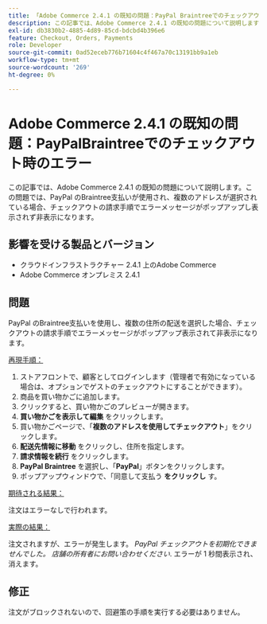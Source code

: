 ```yaml
---
title: 「Adobe Commerce 2.4.1 の既知の問題：PayPal Braintreeでのチェックアウト時のエラーのポップアップ」
description: この記事では、Adobe Commerce 2.4.1 の既知の問題について説明します。この問題では、PayPal のBraintree支払いが使用され、複数のアドレスが選択されている場合、チェックアウトの請求手順でエラーメッセージがポップアップし表示されず非表示になります。
exl-id: db3830b2-4885-4d89-85cd-bdcbd4b396e6
feature: Checkout, Orders, Payments
role: Developer
source-git-commit: 0ad52eceb776b71604c4f467a70c13191bb9a1eb
workflow-type: tm+mt
source-wordcount: '269'
ht-degree: 0%

---
```


# Adobe Commerce 2.4.1 の既知の問題：PayPalBraintreeでのチェックアウト時のエラー

この記事では、Adobe Commerce 2.4.1 の既知の問題について説明します。この問題では、PayPal のBraintree支払いが使用され、複数のアドレスが選択されている場合、チェックアウトの請求手順でエラーメッセージがポップアップし表示されず非表示になります。

## 影響を受ける製品とバージョン

* クラウドインフラストラクチャー 2.4.1 上のAdobe Commerce
* Adobe Commerce オンプレミス 2.4.1

## 問題

PayPal のBraintree支払いを使用し、複数の住所の配送を選択した場合、チェックアウトの請求手順でエラーメッセージがポップアップ表示されて非表示になります。

<u> 再現手順：</u>

1. ストアフロントで、顧客としてログインします（管理者で有効になっている場合は、オプションでゲストのチェックアウトにすることができます）。
1. 商品を買い物かごに追加します。
1. クリックすると、買い物かごのプレビューが開きます。
1. **買い物かごを表示して編集** をクリックします。
1. 買い物かごページで、「**複数のアドレスを使用してチェックアウト**」をクリックします。
1. **配送先情報に移動** をクリックし、住所を指定します。
1. **請求情報を続行** をクリックします。
1. **PayPal Braintree** を選択し、「**PayPal**」ボタンをクリックします。
1. ポップアップウィンドウで、「同意して支払う **をクリックし** す。

<u> 期待される結果：</u>

注文はエラーなしで行われます。

<u> 実際の結果：</u>

注文されますが、エラーが発生します。 *PayPal チェックアウトを初期化できませんでした。 店舗の所有者にお問い合わせください*.  エラーが 1 秒間表示され、消えます。

## 修正

注文がブロックされないので、回避策の手順を実行する必要はありません。
